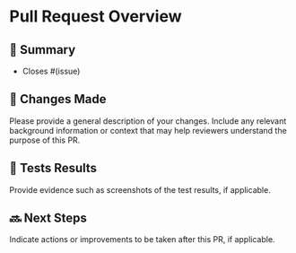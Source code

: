 # Pull Request Overview

## 📝 Summary
- Closes #(issue)

## 🔄 Changes Made
Please provide a general description of your changes. Include any relevant background information or context that may help reviewers understand the purpose of this PR.

## 🔧 Tests Results
Provide evidence such as screenshots of the test results, if applicable.

## 🔜 Next Steps
Indicate actions or improvements to be taken after this PR, if applicable.